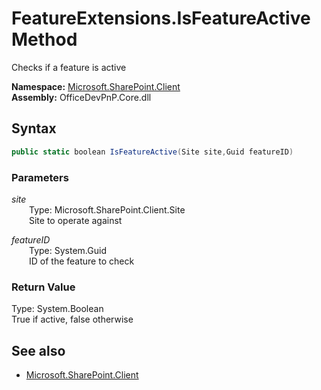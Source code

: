 # FeatureExtensions.IsFeatureActive Method  
Checks if a feature is active  

**Namespace:** [Microsoft.SharePoint.Client](Microsoft.SharePoint.Client.md)  
**Assembly:** OfficeDevPnP.Core.dll  
## Syntax
```C#
public static boolean IsFeatureActive(Site site,Guid featureID)
```
### Parameters
*site*  
&emsp;&emsp;Type: Microsoft.SharePoint.Client.Site  
&emsp;&emsp;Site to operate against  
  
*featureID*  
&emsp;&emsp;Type: System.Guid  
&emsp;&emsp;ID of the feature to check  
  
### Return Value
Type: System.Boolean  
True if active, false otherwise

## See also
- [Microsoft.SharePoint.Client](Microsoft.SharePoint.Client.md)
